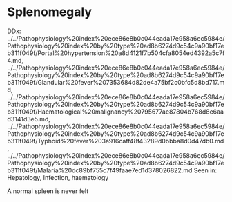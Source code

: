 # Splenomegaly

DDx: ../../Pathophysiology%20index%20ece86e8b0c044eada17e958a6ec5984e/Pathophysiology%20index%20by%20type%20ad8b6274d9c54c9a90bf17eb311f049f/Portal%20hypertension%20a8d4121f7b504cfa8054ed4392a5c7f4.md, ../../Pathophysiology%20index%20ece86e8b0c044eada17e958a6ec5984e/Pathophysiology%20index%20by%20type%20ad8b6274d9c54c9a90bf17eb311f049f/Glandular%20fever%207353684d82de4a75bf2c0bfc5d8bd717.md, ../../Pathophysiology%20index%20ece86e8b0c044eada17e958a6ec5984e/Pathophysiology%20index%20by%20type%20ad8b6274d9c54c9a90bf17eb311f049f/Haematological%20malignancy%20795677ae87804b768d8e6aad3141d3e5.md, ../../Pathophysiology%20index%20ece86e8b0c044eada17e958a6ec5984e/Pathophysiology%20index%20by%20type%20ad8b6274d9c54c9a90bf17eb311f049f/Typhoid%20fever%203a916caff48f43289d0bbba8d0d47db0.md, ../../Pathophysiology%20index%20ece86e8b0c044eada17e958a6ec5984e/Pathophysiology%20index%20by%20type%20ad8b6274d9c54c9a90bf17eb311f049f/Malaria%20dc89bf755c7f49faae7ed1d378026822.md
Seen in: Hepatology, Infection, haematology

A normal spleen is never felt
